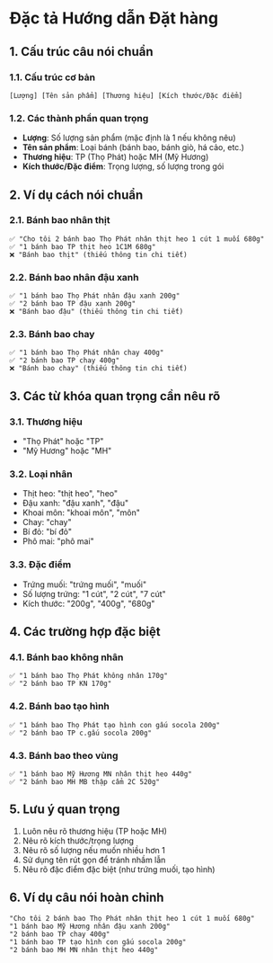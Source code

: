 # Đặc tả Hướng dẫn Đặt hàng

## 1. Cấu trúc câu nói chuẩn

### 1.1. Cấu trúc cơ bản
```
[Lượng] [Tên sản phẩm] [Thương hiệu] [Kích thước/Đặc điểm]
```

### 1.2. Các thành phần quan trọng
- **Lượng**: Số lượng sản phẩm (mặc định là 1 nếu không nêu)
- **Tên sản phẩm**: Loại bánh (bánh bao, bánh giò, há cảo, etc.)
- **Thương hiệu**: TP (Thọ Phát) hoặc MH (Mỹ Hương)
- **Kích thước/Đặc điểm**: Trọng lượng, số lượng trong gói

## 2. Ví dụ cách nói chuẩn

### 2.1. Bánh bao nhân thịt
```
✅ "Cho tôi 2 bánh bao Thọ Phát nhân thịt heo 1 cút 1 muối 680g"
✅ "1 bánh bao TP thịt heo 1C1M 680g"
❌ "Bánh bao thịt" (thiếu thông tin chi tiết)
```

### 2.2. Bánh bao nhân đậu xanh
```
✅ "1 bánh bao Thọ Phát nhân đậu xanh 200g"
✅ "2 bánh bao TP đậu xanh 200g"
❌ "Bánh bao đậu" (thiếu thông tin chi tiết)
```

### 2.3. Bánh bao chay
```
✅ "1 bánh bao Thọ Phát nhân chay 400g"
✅ "2 bánh bao TP chay 400g"
❌ "Bánh bao chay" (thiếu thông tin chi tiết)
```

## 3. Các từ khóa quan trọng cần nêu rõ

### 3.1. Thương hiệu
- "Thọ Phát" hoặc "TP"
- "Mỹ Hương" hoặc "MH"

### 3.2. Loại nhân
- Thịt heo: "thịt heo", "heo"
- Đậu xanh: "đậu xanh", "đậu"
- Khoai môn: "khoai môn", "môn"
- Chay: "chay"
- Bí đỏ: "bí đỏ"
- Phô mai: "phô mai"

### 3.3. Đặc điểm
- Trứng muối: "trứng muối", "muối"
- Số lượng trứng: "1 cút", "2 cút", "7 cút"
- Kích thước: "200g", "400g", "680g"

## 4. Các trường hợp đặc biệt

### 4.1. Bánh bao không nhân
```
✅ "1 bánh bao Thọ Phát không nhân 170g"
✅ "2 bánh bao TP KN 170g"
```

### 4.2. Bánh bao tạo hình
```
✅ "1 bánh bao Thọ Phát tạo hình con gấu socola 200g"
✅ "2 bánh bao TP c.gấu socola 200g"
```

### 4.3. Bánh bao theo vùng
```
✅ "1 bánh bao Mỹ Hương MN nhân thịt heo 440g"
✅ "2 bánh bao MH MB thập cẩm 2C 520g"
```

## 5. Lưu ý quan trọng

1. Luôn nêu rõ thương hiệu (TP hoặc MH)
2. Nêu rõ kích thước/trọng lượng
3. Nêu rõ số lượng nếu muốn nhiều hơn 1
4. Sử dụng tên rút gọn để tránh nhầm lẫn
5. Nêu rõ đặc điểm đặc biệt (như trứng muối, tạo hình)

## 6. Ví dụ câu nói hoàn chỉnh

```
"Cho tôi 2 bánh bao Thọ Phát nhân thịt heo 1 cút 1 muối 680g"
"1 bánh bao Mỹ Hương nhân đậu xanh 200g"
"2 bánh bao TP chay 400g"
"1 bánh bao TP tạo hình con gấu socola 200g"
"2 bánh bao MH MN nhân thịt heo 440g"
``` 